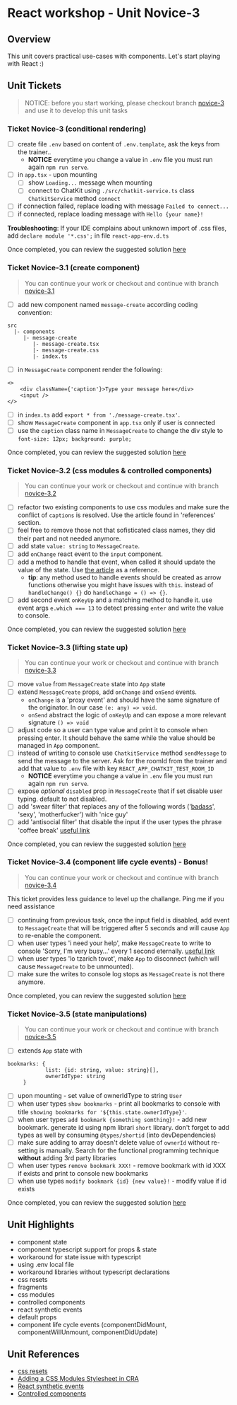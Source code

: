 # React workshop - Unit Novice-3

## Overview
This unit covers practical use-cases with components. Let's start playing with React :)

## Unit Tickets
> NOTICE: before you start working, please checkout branch [novice-3](https://github.com/esakal/react-workshop/tree/novice-3) and use it to develop this unit tasks

### Ticket Novice-3 (conditional rendering)
- [ ] create file `.env` based on content of `.env.template`, ask the keys from the trainer..
  - **NOTICE** everytime you change a value in `.env` file you must run again `npm run serve`.
- [ ] in `app.tsx` - upon mounting 
  - [ ] show `Loading...` message when mounting 
  - [ ] connect to ChatKit using `./src/chatkit-service.ts` class `ChatkitService` method `connect`
- [ ] if connection failed, replace loading with message `Failed to connect...`
- [ ] if connected, replace loading message with `Hello {your name}!`

**Troubleshooting**: If your IDE complains about unknown import of .css files, add `declare module '*.css';` in file `react-app-env.d.ts`

Once completed, you can review the suggested solution [here](https://github.com/esakal/react-workshop/pull/3)

### Ticket Novice-3.1 (create component)
> You can continue your work or checkout and continue with branch [novice-3.1](https://github.com/esakal/react-workshop/tree/novice-3.1)

- [ ] add new component named `message-create` according coding convention:
```
src
  |- components
     |- message-create
        |- message-create.tsx
        |- message-create.css
        |- index.ts
```
- [ ] in `MessageCreate` component render the following: 
```
<>
	<div className={'caption'}>Type your message here</div>
	<input />
</>
```
- [ ] in `index.ts` add `export * from './message-create.tsx'`.
- [ ] show `MessageCreate` component in `app.tsx` only if user is connected
- [ ] use the `caption` class name in `MessageCreate` to change the div style to `font-size: 12px; background: purple;`

Once completed, you can review the suggested solution [here](https://github.com/esakal/react-workshop/pull/4)

### Ticket Novice-3.2 (css modules & controlled components)
> You can continue your work or checkout and continue with branch [novice-3.2](https://github.com/esakal/react-workshop/tree/novice-3.2)

- [ ] refactor two existing components to use css modules and make sure the conflict of `captions` is resolved. Use the article found in 'references' section.
- [ ] feel free to remove those not that sofisticated class names, they did their part and not needed anymore.
- [ ] add state `value: string` to `MessageCreate`.
- [ ] add `onChange` react event to the `input` component.
- [ ] add a method to handle that event, when called it should update the value of the state. Use [the article](https://reactjs.org/docs/forms.html) as a reference.
  - **tip**: any method used to handle events should be created as arrow functions otherwise you might have issues with `this`. instead of `handleChange() {}` do `handleChange = () => {}`.
- [ ] add second event `onKeyUp` and a matching method to handle it. use event args `e.which === 13` to detect pressing `enter` and write the value to console.

Once completed, you can review the suggested solution [here](https://github.com/esakal/react-workshop/pull/5)

### Ticket Novice-3.3 (lifting state up)
> You can continue your work or checkout and continue with branch [novice-3.3](https://github.com/esakal/react-workshop/tree/novice-3.3)

- [ ] move `value` from `MessageCreate` state into `App` state
- [ ] extend `MessageCreate` props, add `onChange` and `onSend` events.
	- `onChange` is a 'proxy event' and should have the same signature of the originator. In our case `(e: any) => void`. 
	- `onSend` abstract the logic of `onKeyUp` and can expose a more relevant signature `() => void`
- [ ] adjust code so a user can type value and print it to console when pressing enter. It should behave the same while the value should be managed in `App` component.
- [ ] instead of writing to console use `ChatkitService` method `sendMessage` to send the message to the server. Ask for the roomId from the trainer and add that value to `.env` file with key `REACT_APP_CHATKIT_TEST_ROOM_ID` 
  - **NOTICE** everytime you change a value in `.env` file you must run again `npm run serve`.
- [ ] expose *optional* `disabled` prop in `MessageCreate` that if set disable user typing. default to not disabled.
- [ ] add 'swear filter' that replaces any of the following words ('[badass](https://www.urbandictionary.com/define.php?term=Badass)', 'sexy', 'motherfucker') with 'nice guy'
- [ ] add 'antisocial filter' that disable the input if the user types the phrase 'coffee break' [useful link](https://www.slashgear.com/how-many-daily-cups-of-coffee-are-safe-study-offers-surprising-answer-10576199/)

Once completed, you can review the suggested solution [here](https://github.com/esakal/react-workshop/pull/6)

### Ticket Novice-3.4 (component life cycle events) - Bonus!
> You can continue your work or checkout and continue with branch [novice-3.4](https://github.com/esakal/react-workshop/tree/novice-3.4)

This ticket provides less guidance to level up the challange. Ping me if you need assistance 
- [ ] continuing from previous task, once the input field is disabled, add event to `MessageCreate` that will be triggered after 5 seconds and will cause `App` to re-enable the component.
- [ ] when user types 'i need your help', make `MessageCreate` to write to console 'Sorry, I'm very busy...' every 1 second eternally. [useful link](https://www.quora.com/Why-do-some-people-pretend-to-be-busy-and-occupied)
- [ ] when user types 'lo tzarich tovot', make `App` to disconnect (which will cause `MessageCreate` to be unmounted).
- [ ] make sure the writes to console log stops as `MessageCreate` is not there anymore.

Once completed, you can review the suggested solution [here](https://github.com/esakal/react-workshop/pull/7)

### Ticket Novice-3.5 (state manipulations)
> You can continue your work or checkout and continue with branch [novice-3.5](https://github.com/esakal/react-workshop/tree/novice-3.5)

- [ ] extends `App` state with 
```
bookmarks: {
            list: {id: string, value: string}[],
            ownerIdType: string
     }
```
- [ ] upon mounting - set value of ownerIdType to string `User`  
- [ ] when user types `show bookmarks` - print all bookmarks to console with title `showing bookmarks for '${this.state.ownerIdType}'`.
- [ ] when user types `add bookmark {something somthing}!` - add new bookmark. generate id using npm librari `short` library. don't forget to add types as well by consuming `@types/shortid` (into devDependencies)
- [ ] make sure adding to array doesn't delete value of `ownerId` without re-setting is manually. Search for the functional programming technique **without** adding 3rd party libraries
- [ ] when user types `remove bookmark XXX!` - remove bookmark with id XXX if exists and print to console new bookmarks
- [ ] when use types `modify bookmark {id} {new value}!` - modify value if id exists

Once completed, you can review the suggested solution [here](https://github.com/esakal/react-workshop/pull/20)

## Unit Highlights  
- component state
- component typescript support for props & state
- workaround for state issue with typescript
- using .env local file
- workaround libraries without typescript declarations
- css resets 
- fragments
- css modules
- controlled components
- react synthetic events
- default props
- component life cycle events (componentDidMount, componentWillUnmount, componentDidUpdate)


## Unit References
- [css resets](http://facebook.github.io/create-react-app/docs/adding-css-reset)
- [Adding a CSS Modules Stylesheet in CRA](https://facebook.github.io/create-react-app/docs/adding-a-css-modules-stylesheet)
- [React synthetic events](https://reactjs.org/docs/events.html)
- [Controlled components](https://reactjs.org/docs/forms.html)
